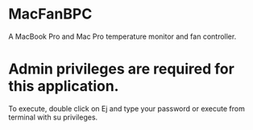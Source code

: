 # MacFanBPC
A MacBook Pro and Mac Pro temperature monitor and fan controller.
# Admin privileges are required for this application.
To execute, double click on Ej and type your password or execute from terminal with su privileges.
